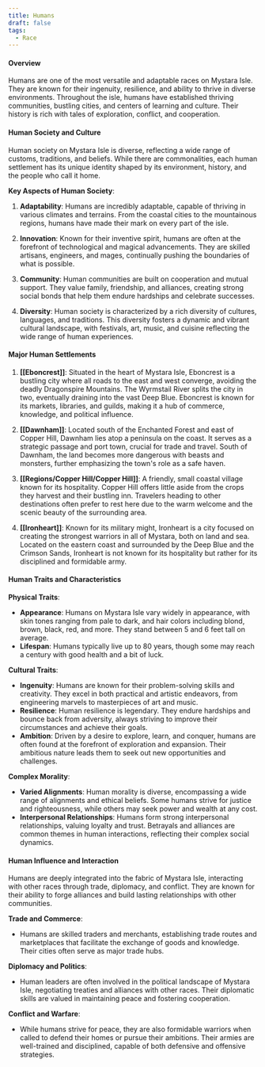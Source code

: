 ```yaml
---
title: Humans
draft: false
tags:
  - Race
---
```


#### Overview

Humans are one of the most versatile and adaptable races on Mystara Isle. They are known for their ingenuity, resilience, and ability to thrive in diverse environments. Throughout the isle, humans have established thriving communities, bustling cities, and centers of learning and culture. Their history is rich with tales of exploration, conflict, and cooperation.

#### Human Society and Culture

Human society on Mystara Isle is diverse, reflecting a wide range of customs, traditions, and beliefs. While there are commonalities, each human settlement has its unique identity shaped by its environment, history, and the people who call it home.

**Key Aspects of Human Society**:

1. **Adaptability**: Humans are incredibly adaptable, capable of thriving in various climates and terrains. From the coastal cities to the mountainous regions, humans have made their mark on every part of the isle.

2. **Innovation**: Known for their inventive spirit, humans are often at the forefront of technological and magical advancements. They are skilled artisans, engineers, and mages, continually pushing the boundaries of what is possible.

3. **Community**: Human communities are built on cooperation and mutual support. They value family, friendship, and alliances, creating strong social bonds that help them endure hardships and celebrate successes.

4. **Diversity**: Human society is characterized by a rich diversity of cultures, languages, and traditions. This diversity fosters a dynamic and vibrant cultural landscape, with festivals, art, music, and cuisine reflecting the wide range of human experiences.

#### Major Human Settlements

1. **[[Eboncrest]]**: Situated in the heart of Mystara Isle, Eboncrest is a bustling city where all roads to the east and west converge, avoiding the deadly Dragonspire Mountains. The Wyrmstail River splits the city in two, eventually draining into the vast Deep Blue. Eboncrest is known for its markets, libraries, and guilds, making it a hub of commerce, knowledge, and political influence.

2. **[[Dawnham]]**: Located south of the Enchanted Forest and east of Copper Hill, Dawnham lies atop a peninsula on the coast. It serves as a strategic passage and port town, crucial for trade and travel. South of Dawnham, the land becomes more dangerous with beasts and monsters, further emphasizing the town's role as a safe haven.

3. **[[Regions/Copper Hill/Copper Hill]]**: A friendly, small coastal village known for its hospitality. Copper Hill offers little aside from the crops they harvest and their bustling inn. Travelers heading to other destinations often prefer to rest here due to the warm welcome and the scenic beauty of the surrounding area.

4. **[[Ironheart]]**: Known for its military might, Ironheart is a city focused on creating the strongest warriors in all of Mystara, both on land and sea. Located on the eastern coast and surrounded by the Deep Blue and the Crimson Sands, Ironheart is not known for its hospitality but rather for its disciplined and formidable army.

#### Human Traits and Characteristics

**Physical Traits**:

- **Appearance**: Humans on Mystara Isle vary widely in appearance, with skin tones ranging from pale to dark, and hair colors including blond, brown, black, red, and more. They stand between 5 and 6 feet tall on average.
- **Lifespan**: Humans typically live up to 80 years, though some may reach a century with good health and a bit of luck.

**Cultural Traits**:

- **Ingenuity**: Humans are known for their problem-solving skills and creativity. They excel in both practical and artistic endeavors, from engineering marvels to masterpieces of art and music.
- **Resilience**: Human resilience is legendary. They endure hardships and bounce back from adversity, always striving to improve their circumstances and achieve their goals.
- **Ambition**: Driven by a desire to explore, learn, and conquer, humans are often found at the forefront of exploration and expansion. Their ambitious nature leads them to seek out new opportunities and challenges.

**Complex Morality**:

- **Varied Alignments**: Human morality is diverse, encompassing a wide range of alignments and ethical beliefs. Some humans strive for justice and righteousness, while others may seek power and wealth at any cost.
- **Interpersonal Relationships**: Humans form strong interpersonal relationships, valuing loyalty and trust. Betrayals and alliances are common themes in human interactions, reflecting their complex social dynamics.

#### Human Influence and Interaction

Humans are deeply integrated into the fabric of Mystara Isle, interacting with other races through trade, diplomacy, and conflict. They are known for their ability to forge alliances and build lasting relationships with other communities.

**Trade and Commerce**:

- Humans are skilled traders and merchants, establishing trade routes and marketplaces that facilitate the exchange of goods and knowledge. Their cities often serve as major trade hubs.

**Diplomacy and Politics**:

- Human leaders are often involved in the political landscape of Mystara Isle, negotiating treaties and alliances with other races. Their diplomatic skills are valued in maintaining peace and fostering cooperation.

**Conflict and Warfare**:

- While humans strive for peace, they are also formidable warriors when called to defend their homes or pursue their ambitions. Their armies are well-trained and disciplined, capable of both defensive and offensive strategies.

